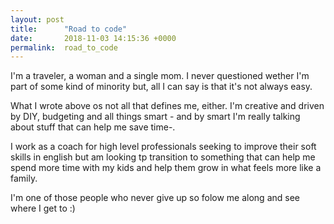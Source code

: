 ```yaml
---
layout: post
title:      "Road to code"
date:       2018-11-03 14:15:36 +0000
permalink:  road_to_code
---
```




I'm a traveler, a woman and a single mom. 
I never questioned wether I'm part of some kind of minority but, all I can say is that it's not always easy.

What I wrote above os not all that defines me, either. I'm creative and driven by DIY, budgeting and all things smart - and by smart I'm really talking about stuff that can help me save time-.

I work as a coach for high level professionals seeking to improve their soft skills in english but am looking tp transition to something that can help me spend more time with my kids and help them grow in what feels more like a family.

I'm one of those people who never give up so folow me along and see where I get to :)
